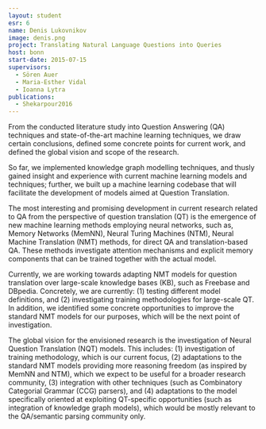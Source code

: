```yaml
---
layout: student
esr: 6
name: Denis Lukovnikov
image: denis.png
project: Translating Natural Language Questions into Queries
host: bonn
start-date: 2015-07-15
supervisors:
  - Sören Auer
  - Maria-Esther Vidal
  - Ioanna Lytra
publications:
  - Shekarpour2016
---
```

From the conducted literature study into Question Answering (QA) techniques and state-of-the-art machine learning techniques, we draw certain conclusions, defined some concrete points for current work, and defined the global vision and scope of the research.

So far, we implemented knowledge graph modelling techniques, and thusly gained insight and experience with current machine learning models and techniques; further, we  built up a machine learning codebase that will facilitate the development of models aimed at Question Translation.

The most interesting and promising development in current research related to QA from the perspective of question translation (QT) is the emergence of new machine learning methods employing neural networks, such as, Memory Networks (MemNN), Neural Turing Machines (NTM), Neural Machine Translation (NMT) methods, for direct QA and translation-based QA. These methods investigate attention mechanisms and explicit memory components that can be trained together with the actual model.

Currently, we are working towards adapting NMT models for question translation over large-scale knowledge bases (KB), such as Freebase and DBpedia. Concretely, we are currently: (1) testing different model definitions, and (2) investigating training methodologies for large-scale QT. In addition, we identified some concrete opportunities to improve the standard NMT models for our purposes, which will be the next point of investigation.

The global vision for the envisioned research is the investigation of Neural Question Translation (NQT) models. This includes: (1) investigation of training methodology, which is our current focus, (2) adaptations to the standard NMT models providing more reasoning freedom (as inspired by MemNN and NTM), which we expect to be useful for a broader research community, (3) integration with other techniques (such as Combinatory Categorial Grammar (CCG) parsers), and (4) adaptations to the model specifically oriented at exploiting QT-specific opportunities (such as integration of knowledge graph models), which would be mostly relevant to the QA/semantic parsing community only.
